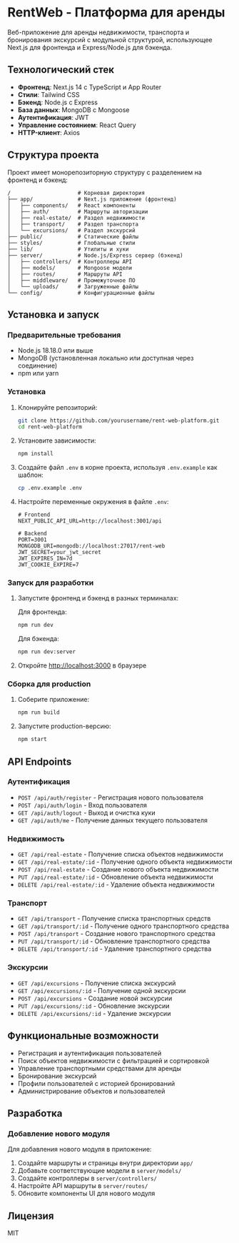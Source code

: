 # RentWeb - Платформа для аренды

Веб-приложение для аренды недвижимости, транспорта и бронирования экскурсий с модульной структурой, использующее Next.js для фронтенда и Express/Node.js для бэкенда.

## Технологический стек

- **Фронтенд**: Next.js 14 с TypeScript и App Router
- **Стили**: Tailwind CSS
- **Бэкенд**: Node.js с Express
- **База данных**: MongoDB с Mongoose
- **Аутентификация**: JWT
- **Управление состоянием**: React Query
- **HTTP-клиент**: Axios

## Структура проекта

Проект имеет монорепозиторную структуру с разделением на фронтенд и бэкенд:

```
/                     # Корневая директория
├── app/              # Next.js приложение (фронтенд)
│   ├── components/   # React компоненты
│   ├── auth/         # Маршруты авторизации
│   ├── real-estate/  # Раздел недвижимости
│   ├── transport/    # Раздел транспорта
│   └── excursions/   # Раздел экскурсий
├── public/           # Статические файлы
├── styles/           # Глобальные стили
├── lib/              # Утилиты и хуки
├── server/           # Node.js/Express сервер (бэкенд)
│   ├── controllers/  # Контроллеры API
│   ├── models/       # Mongoose модели
│   ├── routes/       # Маршруты API
│   ├── middleware/   # Промежуточное ПО
│   └── uploads/      # Загруженные файлы
└── config/           # Конфигурационные файлы
```

## Установка и запуск

### Предварительные требования

- Node.js 18.18.0 или выше
- MongoDB (установленная локально или доступная через соединение)
- npm или yarn

### Установка

1. Клонируйте репозиторий:

   ```bash
   git clone https://github.com/yourusername/rent-web-platform.git
   cd rent-web-platform
   ```

2. Установите зависимости:

   ```bash
   npm install
   ```

3. Создайте файл `.env` в корне проекта, используя `.env.example` как шаблон:

   ```bash
   cp .env.example .env
   ```

4. Настройте переменные окружения в файле `.env`:

   ```
   # Frontend
   NEXT_PUBLIC_API_URL=http://localhost:3001/api

   # Backend
   PORT=3001
   MONGODB_URI=mongodb://localhost:27017/rent-web
   JWT_SECRET=your_jwt_secret
   JWT_EXPIRES_IN=7d
   JWT_COOKIE_EXPIRE=7
   ```

### Запуск для разработки

1. Запустите фронтенд и бэкенд в разных терминалах:

   Для фронтенда:

   ```bash
   npm run dev
   ```

   Для бэкенда:

   ```bash
   npm run dev:server
   ```

2. Откройте [http://localhost:3000](http://localhost:3000) в браузере

### Сборка для production

1. Соберите приложение:

   ```bash
   npm run build
   ```

2. Запустите production-версию:
   ```bash
   npm start
   ```

## API Endpoints

### Аутентификация

- `POST /api/auth/register` - Регистрация нового пользователя
- `POST /api/auth/login` - Вход пользователя
- `GET /api/auth/logout` - Выход и очистка куки
- `GET /api/auth/me` - Получение данных текущего пользователя

### Недвижимость

- `GET /api/real-estate` - Получение списка объектов недвижимости
- `GET /api/real-estate/:id` - Получение одного объекта недвижимости
- `POST /api/real-estate` - Создание нового объекта недвижимости
- `PUT /api/real-estate/:id` - Обновление объекта недвижимости
- `DELETE /api/real-estate/:id` - Удаление объекта недвижимости

### Транспорт

- `GET /api/transport` - Получение списка транспортных средств
- `GET /api/transport/:id` - Получение одного транспортного средства
- `POST /api/transport` - Создание нового транспортного средства
- `PUT /api/transport/:id` - Обновление транспортного средства
- `DELETE /api/transport/:id` - Удаление транспортного средства

### Экскурсии

- `GET /api/excursions` - Получение списка экскурсий
- `GET /api/excursions/:id` - Получение одной экскурсии
- `POST /api/excursions` - Создание новой экскурсии
- `PUT /api/excursions/:id` - Обновление экскурсии
- `DELETE /api/excursions/:id` - Удаление экскурсии

## Функциональные возможности

- Регистрация и аутентификация пользователей
- Поиск объектов недвижимости с фильтрацией и сортировкой
- Управление транспортными средствами для аренды
- Бронирование экскурсий
- Профили пользователей с историей бронирований
- Администрирование объектов и пользователей

## Разработка

### Добавление нового модуля

Для добавления нового модуля в приложение:

1. Создайте маршруты и страницы внутри директории `app/`
2. Добавьте соответствующие модели в `server/models/`
3. Создайте контроллеры в `server/controllers/`
4. Настройте API маршруты в `server/routes/`
5. Обновите компоненты UI для нового модуля

## Лицензия

MIT
